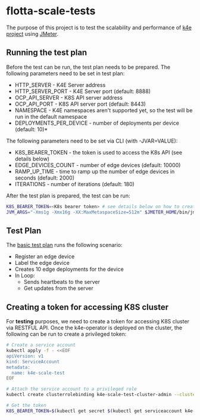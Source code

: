 # flotta-scale-tests
The purpose of this project is to test the scalability and performance of [k4e project](https://github.com/jakub-dzon/k4e-operator) using [JMeter](https://jmeter.apache.org).

## Running the test plan
Before the test can be run, the test plan needs to be prepared.
The following parameters need to be set in test plan:
* HTTP_SERVER - K4E Server address
* HTTP_SERVER_PORT - K4E Server port (default: 8888)
* OCP_API_SERVER - K8S API server address
* OCP_API_PORT - K8S API server port (default: 8443)
* NAMESPACE - K4E namespaces aren't supported yet, so the test will be run in the default namespace
* DEPLOYMENTS_PER_DEVICE - number of deployments per device (default: 10)* 

The following parameters need to be set via CLI (with -JVAR=VALUE):
* K8S_BEARER_TOKEN - the token is used to access the K8s API (see details below)
* EDGE_DEVICES_COUNT - number of edge devices (default: 10000)
* RAMP_UP_TIME - time to ramp up the number of edge devices in seconds (default: 2000)
* ITERATIONS - number of iterations (default: 180)

After the test plan is prepared, the test can be run:
```bash
K8S_BEARER_TOKEN=<K8s bearer token> # see details below on how to create a privileged token
JVM_ARGS="-Xms1g -Xmx16g -XX:MaxMetaspaceSize=512m" $JMETER_HOME/bin/jmeter.sh -n -t ./test_plans/k4e_test_plan.jmx -l results.csv -e -JK8S_BEARER_TOKEN=$K8S_BEARER_TOKEN
```

## Test Plan
The [basic test plan](./test_plans/k4e_test_plan.jmx) runs the following scenario:
* Register an edge device
* Label the edge device
* Creates 10 edge deployments for the device
* In Loop:
  * Sends heartbeats to the server
  * Get updates from the server

## Creating a token for accessing K8S cluster
For **testing** purposes, we need to create a token for accessing K8S cluster via RESTFUL API.
Once the k4e-operator is deployed on the cluster, the following can be run to create a privileged token:
```bash
# Create a service account
kubectl apply -f - <<EOF
apiVersion: v1
kind: ServiceAccount
metadata:
  name: k4e-scale-test
EOF

# Attach the service account to a privileged role
kubectl create clusterrolebinding k4e-scale-test-cluster-admin --clusterrole=cluster-admin --serviceaccount=default:k4e-scale-test

# Get the token
K8S_BEARER_TOKEN=$(kubectl get secret $(kubectl get serviceaccount k4e-scale-test -o json | jq -r '.secrets[].name') -o yaml | grep " token:" | awk {'print $2'} |  base64 -d)
```
